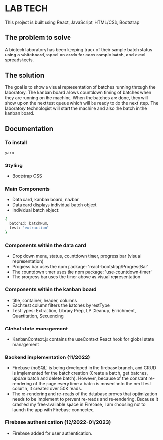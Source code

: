 # LAB TECH

This project is built using React, JavaScript, HTML/CSS, Bootstrap. 

## The problem to solve

A biotech laboratory has been keeping track of their sample batch status using a whiteboard, taped-on cards for each sample batch, and excel spreadsheets. 

## The solution

The goal is to show a visual representation of batches running through the laboratory. The kanban board allows countdown timing of batches when they are running on the machine. When the batches are done, they will show up on the next test queue which will be ready to do the next step. The laboratory technologist will start the machine and also the batch in the kanban board.

## Documentation

### To install
```bash
yarn
```

### Styling
- Bootstrap CSS

### Main Components

- Data card, kanban board, navbar
- Data card displays individual batch object
- Individual batch object:
```bash
{
  batchId: batchNum,
  test: "extraction"
}
```

### Components within the data card

- Drop down menu, status, countdown timer, progress bar (visual representation)
- Progress bar uses the npm package: 'react-bootstrap/ProgressBar'
- The countdown timer uses the npm package: 'use-countdown-timer'
- The progress bar uses the timer above as visual representation

### Components within the kanban board
- title, container, header, columns
- Each test column filters the batches by testType
- Test types: Extraction, Library Prep, LP Cleanup, Enrichment, Quantitation, Sequencing

### Global state management
- KanbanContext.js contains the useContext React hook for global state management

### Backend implementation (11/2022)

- Firebase (noSQL) is being developed in the firebase branch, and CRUD is implemented for the batch creation (Create a batch, get batches, update batch and delete batch). However, because of the constant re-rendering of the page every time a batch is moved onto the next test column, it created over 50K reads.
- The re-rendering and re-reads of the database proves that optimization needs to be implement to prevent re-reads and re-rendering. Because it crashed my free-available space in Firebase, I am choosing not to launch the app with Firebase connected.

### Firebase authentication (12/2022-01/2023)
- Firebase added for user authentication.
